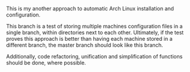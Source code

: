 This is my another approach to automatic Arch Linux installation and
configuration.

This branch is a test of storing multiple machines configuration files
in a single branch, within directories next to each other.
Ultimately, if the test proves this approach is better than having each machine
stored in a different branch, the master branch should look like this branch.

Additionally, code refactoring, unification and simplification of functions
should be done, where possible.

